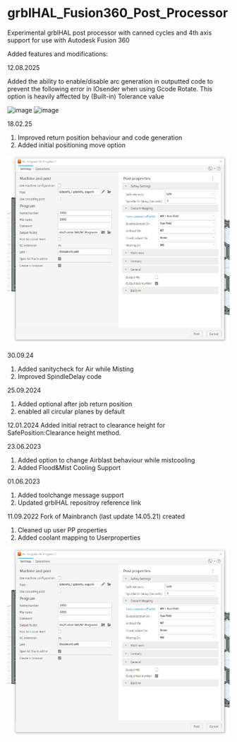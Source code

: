 # grblHAL_Fusion360_Post_Processor
Experimental grblHAL post processor with canned cycles and 4th axis support for use with Autodesk Fusion 360

Added features and modifications:

12.08.2025

Added the ability to enable/disable arc generation in outputted code to prevent the following error in IOsender when using Gcode Rotate. This option is heavily affected by (Built-in) Tolerance value

<img width="539" height="220" alt="image" src="https://github.com/user-attachments/assets/df7246e3-9822-4d4c-b5c3-72af9e2280f6" />

<img width="632" height="684" alt="image" src="https://github.com/user-attachments/assets/2056372d-bb84-4958-ba4f-4994440c6e3b" />

18.02.25
1. Improved return position behaviour and code generation
2. Added initial positioning move option
   
![image](https://github.com/Dietz0r/grblHAL_Fusion360_Post_Processor/blob/main/PPOptions.png)

30.09.24
1. Added sanitycheck for Air while Misting
2. Improved SpindleDelay code

25.09.2024
1. Added optional after job return position
2. enabled all circular planes by default

12.01.2024
Added initial retract to clearance height for SafePosition:Clearance height method.

23.06.2023
1. Added option to change Airblast behaviour while mistcooling
2. Added Flood&Mist Cooling Support

01.06.2023
1. Added toolchange message support
2. Updated grblHAL repositroy reference link

11.09.2022 
Fork of Mainbranch (last update 14.05.21) created
1. Cleaned up user PP properties
2. Added coolant mapping to Userproperties


![image](https://github.com/Dietz0r/grblHAL_Fusion360_Post_Processor/blob/main/PPOptions2.png)
